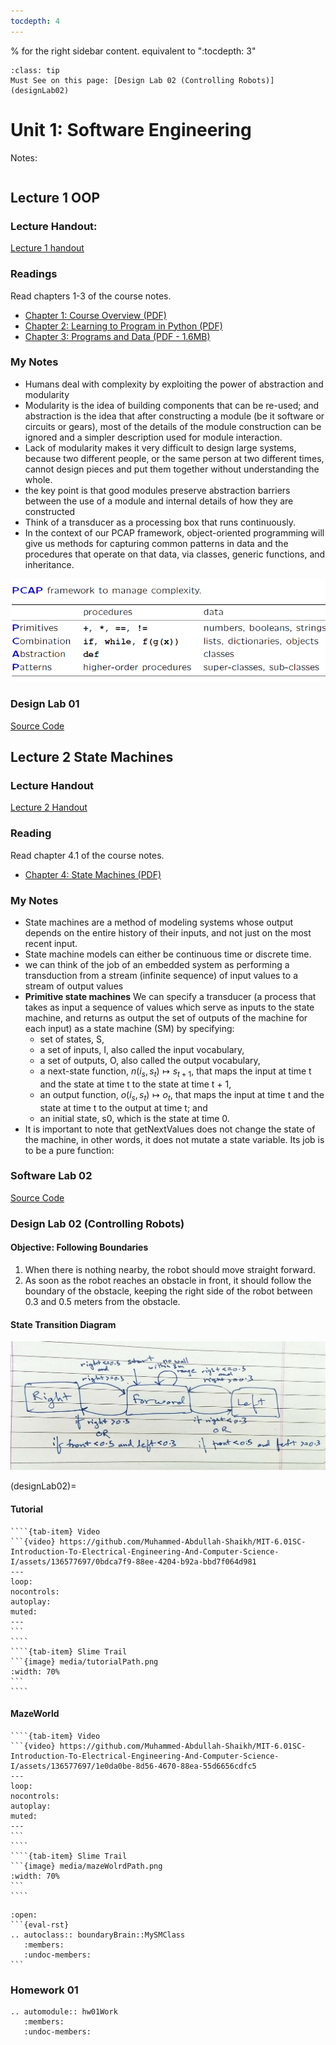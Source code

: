 ```yaml
---
tocdepth: 4
---
```

% for the right sidebar content. equivalent to ":tocdepth: 3"

```{admonition} TL;DR
:class: tip
Must See on this page: [Design Lab 02 (Controlling Robots)](designLab02)
```

# Unit 1: Software Engineering

Notes:

```{pdf-include} ../_static/MIT 6.01SC Unit 1 Software Engineering Notes.pdf

```

## Lecture 1 OOP

### Lecture Handout:

[Lecture 1 handout](https://ocw.mit.edu/courses/6-01sc-introduction-to-electrical-engineering-and-computer-science-i-spring-2011/9083a2e7e6d95c24695b08509bd15bd4_MIT6_01SCS11_lec01_handout.pdf)

### Readings

Read chapters 1-3 of the course notes.

- [Chapter 1: Course Overview (PDF)](https://ocw.mit.edu/courses/6-01sc-introduction-to-electrical-engineering-and-computer-science-i-spring-2011/resources/mit6_01scs11_chap01/)
- [Chapter 2: Learning to Program in Python (PDF)](https://ocw.mit.edu/courses/6-01sc-introduction-to-electrical-engineering-and-computer-science-i-spring-2011/resources/mit6_01scs11_chap02/)
- [Chapter 3: Programs and Data (PDF - 1.6MB)](https://ocw.mit.edu/courses/6-01sc-introduction-to-electrical-engineering-and-computer-science-i-spring-2011/resources/mit6_01scs11_chap03/)

### My Notes

- Humans deal with complexity by exploiting the power of abstraction and modularity
- Modularity is the idea of building components that can be re-used; and abstraction is the idea that after constructing a module (be it software or circuits or gears), most of the details of the module construction can be ignored and a simpler description used for module interaction.
- Lack of modularity makes it very difficult to design large systems, because two different people,
or the same person at two different times, cannot design pieces and put them together without
understanding the whole.
- the key point is that good modules preserve abstraction barriers between the use of a module
and internal details of how they are constructed
- Think of a transducer as a processing box that runs continuously.
- In the context of our PCAP framework, object-oriented programming will give us methods for capturing common patterns in data and the procedures that operate on that data, via classes, generic functions, and inheritance.
    
![PACP](media/PCAP.png)
    
### Design Lab 01

[Source Code](designLab01Work)

## Lecture 2 State Machines

### Lecture Handout

[Lecture 2 Handout](https://ocw.mit.edu/courses/6-01sc-introduction-to-electrical-engineering-and-computer-science-i-spring-2011/6befa2f7542ca110af48020a8c8cf8ad_MIT6_01SCS11_lec02_handout.pdf)

### Reading

Read chapter 4.1 of the course notes.

- [Chapter 4: State Machines (PDF)](https://ocw.mit.edu/courses/6-01sc-introduction-to-electrical-engineering-and-computer-science-i-spring-2011/resources/mit6_01scs11_chap04/)

### My Notes

- State machines are a method of modeling systems whose output depends on the entire history of their inputs, and not just on the most recent input.
- State machine models can either be continuous time or discrete time.
- we can think of the job of an embedded system as performing a transduction from a stream (infinite sequence) of input values to a stream of output values
- **Primitive state machines**
We can specify a transducer (a process that takes as input a sequence of values which serve as
inputs to the state machine, and returns as output the set of outputs of the machine for each input)
as a state machine (SM) by specifying:
    - set of states, S,
    - a set of inputs, I, also called the input vocabulary,
    - a set of outputs, O, also called the output vocabulary,
    - a next-state function, $n(i_s, s_t) \mapsto s_{t+1}$, that maps the input at time t and the state at time t to
    the state at time t + 1,
    - an output function, $o(i_s, s_t) \mapsto o_t$, that maps the input at time t and the state at time t to the
    output at time t; and
    - an initial state, s0, which is the state at time 0.
- It is important to note that getNextValues does not change the state of the machine, in other words, it does not mutate a state variable. Its job is to be a pure function:

### Software Lab 02

[Source Code](swLab02Work)

### **Design Lab 02 (Controlling Robots)**

#### Objective: Following Boundaries 
1. When there is nothing nearby, the robot should move straight forward. 
2.  As soon as the robot reaches an obstacle in front, it should follow the boundary of the obstacle, keeping the right side of the robot between $0.3$ and $0.5$ meters from the obstacle. 

#### State Transition Diagram
![state transition diagram](./media/designLab2statemachine.jpg)

(designLab02)=
#### Tutorial

`````{tab-set}
````{tab-item} Video
```{video} https://github.com/Muhammed-Abdullah-Shaikh/MIT-6.01SC-Introduction-To-Electrical-Engineering-And-Computer-Science-I/assets/136577697/0bdca7f9-88ee-4204-b92a-bbd7f064d981
---
loop:
nocontrols:
autoplay:
muted:
---
```
````
````{tab-item} Slime Trail
```{image} media/tutorialPath.png
:width: 70%
```
````
`````
#### MazeWorld

`````{tab-set}
````{tab-item} Video
```{video} https://github.com/Muhammed-Abdullah-Shaikh/MIT-6.01SC-Introduction-To-Electrical-Engineering-And-Computer-Science-I/assets/136577697/1e0da0be-8d56-4670-88ea-55d6656cdfc5
---
loop:
nocontrols:
autoplay:
muted:
---
```
````
````{tab-item} Slime Trail
```{image} media/mazeWolrdPath.png
:width: 70%
```
````
`````

````{dropdown} Source Code
:open:
```{eval-rst}
.. autoclass:: boundaryBrain::MySMClass
   :members:
   :undoc-members:
```
````

### Homework 01

```{eval-rst}
.. automodule:: hw01Work
   :members:
   :undoc-members:
```